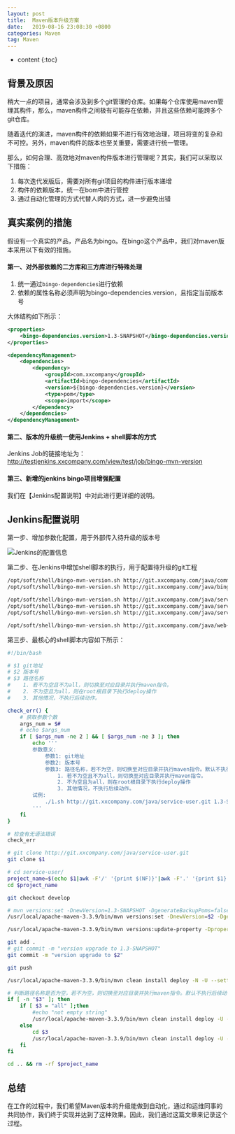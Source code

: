 ```yaml
---
layout: post
title:  Maven版本升级方案
date:   2019-08-16 23:08:30 +0800
categories: Maven
tag: Maven
---
```


* content
{:toc}

## 背景及原因

稍大一点的项目，通常会涉及到多个git管理的仓库。如果每个仓库使用maven管理其构件，那么，maven构件之间极有可能存在依赖，并且这些依赖可能跨多个git仓库。

随着迭代的演进，maven构件的依赖如果不进行有效地治理，项目将变的复杂和不可控。另外，maven构件的版本也至关重要，需要进行统一管理。

那么，如何合理、高效地对maven构件版本进行管理呢？其实，我们可以采取以下措施：

1. 每次迭代发版后，需要对所有git项目的构件进行版本递增
2. 构件的依赖版本，统一在bom中进行管控
3. 通过自动化管理的方式代替人肉的方式，进一步避免出错

## 真实案例的措施

假设有一个真实的产品，产品名为bingo。在bingo这个产品中，我们对maven版本采用以下有效的措施。

#### 第一、对外部依赖的二方库和三方库进行特殊处理

1. 统一通过`bingo-dependencies`进行依赖
2. 依赖的属性名称必须声明为bingo-dependencies.version，且指定当前版本号

大体结构如下所示：

```xml
<properties>
    <bingo-dependencies.version>1.3-SNAPSHOT</bingo-dependencies.version>
</properties>

<dependencyManagement>
    <dependencies>
        <dependency>
            <groupId>com.xxcompany</groupId>
            <artifactId>bingo-dependencies</artifactId>
            <version>${bingo-dependencies.version}</version>
            <type>pom</type>
            <scope>import</scope>
        </dependency>
    </dependencies>
</dependencyManagement>
```
#### 第二、版本的升级统一使用Jenkins + shell脚本的方式

Jenkins Job的链接地址为：http://testjenkins.xxcompany.com/view/test/job/bingo-mvn-version

#### 第三、新增的jenkins bingo项目增强配置

我们在【Jenkins配置说明】中对此进行更详细的说明。

## Jenkins配置说明

第一步、增加参数化配置，用于外部传入待升级的版本号

![Jenkins的配置信息](https://upload-images.jianshu.io/upload_images/845143-2c9f49815c07b962.png?imageMogr2/auto-orient/strip%7CimageView2/2/w/1240)

第二步、在Jenkins中增加shell脚本的执行，用于配置待升级的git工程

```sh
/opt/soft/shell/bingo-mvn-version.sh http://git.xxcompany.com/java/common.git ${VERSION} all
/opt/soft/shell/bingo-mvn-version.sh http://git.xxcompany.com/java/bingo-common.git ${VERSION} all

/opt/soft/shell/bingo-mvn-version.sh http://git.xxcompany.com/java/service-user.git ${VERSION} micserviceapi
/opt/soft/shell/bingo-mvn-version.sh http://git.xxcompany.com/java/service-article.git ${VERSION} micserviceapi
/opt/soft/shell/bingo-mvn-version.sh http://git.xxcompany.com/java/service-order.git ${VERSION} micserviceapi

/opt/soft/shell/bingo-mvn-version.sh http://git.xxcompany.com/java/web-bingo.git ${VERSION}
```

第三步、最核心的shell脚本内容如下所示：

```sh
#!/bin/bash

# $1 git地址
# $2 版本号
# $3 路径名称
#    1. 若不为空且不为all，则切换至对应目录并执行maven指令。
#    2. 不为空且为all，则在root根目录下执行deploy操作
#    3. 其他情况，不执行后续动作。

check_err() {
    # 获取参数个数
    args_num = $#
    # echo $args_num
    if [ $args_num -ne 2 ] && [ $args_num -ne 3 ]; then
        echo '''
        参数意义:
            参数1: git地址
            参数2: 版本号
            参数3: 路径名称，若不为空，则切换至对应目录并执行maven指令。默认不执行后续动作。如果参数为all，则在root根目录下执行deploy操作。
                1. 若不为空且不为all，则切换至对应目录并执行maven指令。
                2. 不为空且为all，则在root根目录下执行deploy操作
                3. 其他情况，不执行后续动作。
        试例:
            ./1.sh http://git.xxcompany.com/java/service-user.git 1.3-SNAPSHOT micserviceapi
        '''
    fi
}

# 检查有无语法错误
check_err

# git clone http://git.xxcompany.com/java/service-user.git
git clone $1

# cd service-user/
project_name=$(echo $1|awk -F'/' '{print $(NF)}'|awk -F'.' '{print $1}')
cd $project_name

git checkout develop

# mvn versions:set -DnewVersion=1.3-SNAPSHOT -DgenerateBackupPoms=false -U --settings /opt/soft/jenkins/settings.xml -Dmaven.test.skip=true
/usr/local/apache-maven-3.3.9/bin/mvn versions:set -DnewVersion=$2 -DgenerateBackupPoms=false -U --settings /opt/soft/jenkins/settings.xml -Dmaven.test.skip=true

/usr/local/apache-maven-3.3.9/bin/mvn versions:update-property -Dproperty=bingo-dependencies.version -DnewVersion=$2 -DallowSnapshots=true -DgenerateBackupPoms=false -U --settings /opt/soft/jenkins/settings.xml -Dmaven.test.skip=true

git add .
# git commit -m "version upgrade to 1.3-SNAPSHOT"
git commit -m "version upgrade to $2"

git push

/usr/local/apache-maven-3.3.9/bin/mvn clean install deploy -N -U --settings /opt/soft/jenkins/settings.xml -Dmaven.test.skip=true

# 判断路径名称是否为空，若不为空，则切换至对应目录并执行maven指令。默认不执行后续动作
if [ -n "$3" ]; then
    if [ $3 = "all" ];then
        #echo "not empty string"
        /usr/local/apache-maven-3.3.9/bin/mvn clean install deploy -U --settings /opt/soft/jenkins/settings.xml -Dmaven.test.skip=true
    else
        cd $3
        /usr/local/apache-maven-3.3.9/bin/mvn clean install deploy -U --settings /opt/soft/jenkins/settings.xml -Dmaven.test.skip=true
    fi
fi

cd .. && rm -rf $project_name
```

## 总结

在工作的过程中，我们希望Maven版本的升级能做到自动化，通过和运维同事的共同协作，我们终于实现并达到了这种效果。因此，我们通过这篇文章来记录这个过程。

